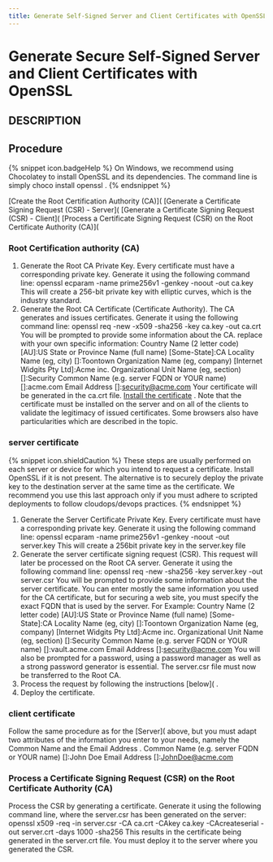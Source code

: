 ```yaml
---
title: Generate Self-Signed Server and Client Certificates with OpenSSL
---
```

# Generate Secure Self-Signed Server and Client Certificates with OpenSSL 
## DESCRIPTION 
## Procedure 
{% snippet icon.badgeHelp %} 
On Windows, we recommend using Chocolatey to install OpenSSL and its dependencies. The command line is simply 
choco install openssl . 
{% endsnippet %}
 
[Create the Root Certification Authority (CA)]( 
[Generate a Certificate Signing Request (CSR) - Server]( 
[Generate a Certificate Signing Request (CSR) - Client]( 
[Process a Certificate Signing Request (CSR) on the Root Certificate Authority (CA)]( 
### Root Certification authority (CA) 
1. Generate the Root CA Private Key. Every certificate must have a corresponding private key. Generate it using the following command line: openssl ecparam -name prime256v1 -genkey -noout -out ca.key This will create a 256-bit private key with elliptic curves, which is the industry standard. 
2. Generate the Root CA Certificate (Certificate Authority). The CA generates and issues certificates. Generate it using the following command line: openssl req -new -x509 -sha256 -key ca.key -out ca.crt You will be prompted to provide some information about the CA. replace with your own specific information: Country Name (2 letter code) [AU]:US State or Province Name (full name) [Some-State]:CA Locality Name (eg, city) []:Toontown Organization Name (eg, company) [Internet Widgits Pty Ltd]:Acme inc. Organizational Unit Name (eg, section) []:Security Common Name (e.g. server FQDN or YOUR name) []:acme.com Email Address []:security@acme.com Your certificate will be generated in the ca.crt file. 
[Install the certificate](KB_InstallRootCertificates) . Note that the certificate must be installed on the server and on all of the clients to validate the legitimacy of issued certificates. Some browsers also have particularities which are described in the topic. 
### server certificate 
{% snippet icon.shieldCaution %} 
These steps are usually performed on each server or device for which you intend to request a certificate. Install OpenSSL if it is not present. The alternative is to securely deploy the private key to the destination server at the same time as the certificate. We recommend you use this last approach only if you must adhere to scripted deployments to follow cloudops/devops practices. 
{% endsnippet %}
 
1. Generate the Server Certificate Private Key. Every certificate must have a corresponding private key. Generate it using the following command line: openssl ecparam -name prime256v1 -genkey -noout -out server.key This will create a 256bit private key in the server.key file 
2. Generate the server certificate signing request (CSR). This request will later be processed on the Root CA server. Generate it using the following command line: openssl req -new -sha256 -key server.key -out server.csr You will be prompted to provide some information about the server certificate. You can enter mostly the same information you used for the CA certificate, but for securing a web site, you must specify the exact FQDN that is used by the server. For Example: Country Name (2 letter code) [AU]:US State or Province Name (full name) [Some-State]:CA Locality Name (eg, city) []:Toontown Organization Name (eg, company) [Internet Widgits Pty Ltd]:Acme inc. Organizational Unit Name (eg, section) []:Security Common Name (e.g. server FQDN or YOUR name) []:vault.acme.com Email Address []:security@acme.com You will also be prompted for a password, using a password manager as well as a strong password generator is essential. The server.csr file must now be transferred to the Root CA. 
3. Process the request by following the instructions [below]( . 
4. Deploy the certificate. 
### client certificate 
Follow the same procedure as for the [Server]( above, but you must adapt two attributes of the information you enter to your needs, namely the Common Name and the Email Address . Common Name (e.g. server FQDN or YOUR name) []:John Doe 
Email Address []:JohnDoe@acme.com 
### Process a Certificate Signing Request (CSR) on the Root Certificate Authority (CA) 
Process the CSR by generating a certificate. Generate it using the following command line, where the server.csr has been generated on the server: openssl x509 -req -in server.csr -CA ca.crt -CAkey ca.key -CAcreateserial -out server.crt -days 1000 -sha256 This results in the certificate being generated in the server.crt file. You must deploy it to the server where you generated the CSR. 

